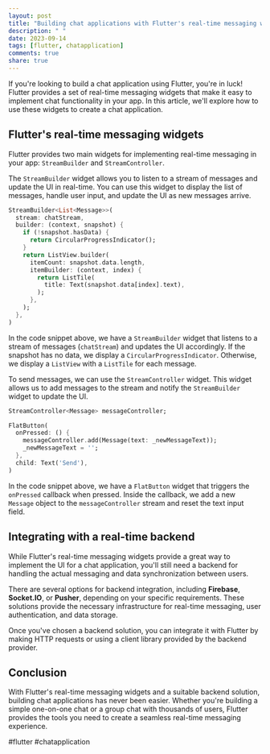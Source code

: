 ```yaml
---
layout: post
title: "Building chat applications with Flutter's real-time messaging widgets"
description: " "
date: 2023-09-14
tags: [flutter, chatapplication]
comments: true
share: true
---
```


If you're looking to build a chat application using Flutter, you're in luck! Flutter provides a set of real-time messaging widgets that make it easy to implement chat functionality in your app. In this article, we'll explore how to use these widgets to create a chat application.

## Flutter's real-time messaging widgets

Flutter provides two main widgets for implementing real-time messaging in your app: `StreamBuilder` and `StreamController`. 

The `StreamBuilder` widget allows you to listen to a stream of messages and update the UI in real-time. You can use this widget to display the list of messages, handle user input, and update the UI as new messages arrive.

```dart
StreamBuilder<List<Message>>(
  stream: chatStream,
  builder: (context, snapshot) {
    if (!snapshot.hasData) {
      return CircularProgressIndicator();
    }
    return ListView.builder(
      itemCount: snapshot.data.length,
      itemBuilder: (context, index) {
        return ListTile(
          title: Text(snapshot.data[index].text),
        );
      },
    );
  },
)
```

In the code snippet above, we have a `StreamBuilder` widget that listens to a stream of messages (`chatStream`) and updates the UI accordingly. If the snapshot has no data, we display a `CircularProgressIndicator`. Otherwise, we display a `ListView` with a `ListTile` for each message.

To send messages, we can use the `StreamController` widget. This widget allows us to add messages to the stream and notify the `StreamBuilder` widget to update the UI.

```dart
StreamController<Message> messageController;

FlatButton(
  onPressed: () {
    messageController.add(Message(text: _newMessageText));
    _newMessageText = '';
  },
  child: Text('Send'),
)
```

In the code snippet above, we have a `FlatButton` widget that triggers the `onPressed` callback when pressed. Inside the callback, we add a new `Message` object to the `messageController` stream and reset the text input field.

## Integrating with a real-time backend

While Flutter's real-time messaging widgets provide a great way to implement the UI for a chat application, you'll still need a backend for handling the actual messaging and data synchronization between users.

There are several options for backend integration, including **Firebase**, **Socket.IO**, or **Pusher**, depending on your specific requirements. These solutions provide the necessary infrastructure for real-time messaging, user authentication, and data storage.

Once you've chosen a backend solution, you can integrate it with Flutter by making HTTP requests or using a client library provided by the backend provider.

## Conclusion

With Flutter's real-time messaging widgets and a suitable backend solution, building chat applications has never been easier. Whether you're building a simple one-on-one chat or a group chat with thousands of users, Flutter provides the tools you need to create a seamless real-time messaging experience.

#flutter #chatapplication